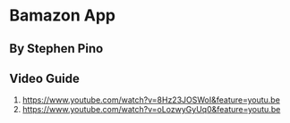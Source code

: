 # Bamazon App
## By Stephen Pino
## Video Guide
1. https://www.youtube.com/watch?v=8Hz23JOSWoI&feature=youtu.be
2. https://www.youtube.com/watch?v=oLozwyGyUq0&feature=youtu.be

